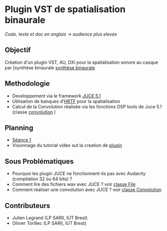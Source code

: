 # Plugin VST de spatialisation binaurale

*Code, texte et doc en anglais -> audience plus elevée*

## Objectif

Création d'un plugin VST, AU, DXi pour la spatialisation sonore au casque par [synthèse binaurale
[synthèse binaurale](https://en.wikipedia.org/wiki/Head-related_transfer_function)

## Methodologie

* Developpement via le framework [JUCE 5.1](https://www.juce.com)
* Utilisation de banques d'[HRTF](https://www.sofaconventions.org/mediawiki/index.php/Files) pour la spatialisation
* Calcul de la Convolution réalisée via les fonctions DSP tools de Juce 5.1 (classe [convolution](https://www.juce.com/doc/classConvolution) )

## Planning

* [Séance 1](./seance1.md)
* Visionnage du tutorial video sut la creation de [plugin](https://m.youtube.com/watch?v=7JUvVnRZrjg)

## Sous Problématiques

* Pourquoi les plugin JUCE ne fonctionnent-ils pas avec Audacity (compilation 32 ou 64 bits) ?
* Comment lire des fichiers wav avec JUCE ? voir [classe File](https://juce.com/doc/classFile)
* Comment réaliser une convolution avec JUCE ? voir [classe Convolution](https://juce.com/doc/classdsp_1_1Convolution)
 

## Contributeurs

* Julien Legrand (LP SARII, IUT Brest)
* Olivier Torillec (LP SARII, IUT Brest)

